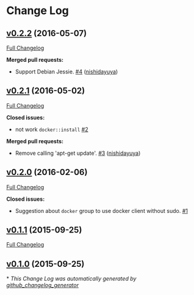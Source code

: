 # Change Log

## [v0.2.2](https://github.com/k0kubun/itamae-plugin-recipe-docker/tree/v0.2.2) (2016-05-07)
[Full Changelog](https://github.com/k0kubun/itamae-plugin-recipe-docker/compare/v0.2.1...v0.2.2)

**Merged pull requests:**

- Support Debian Jessie. [\#4](https://github.com/k0kubun/itamae-plugin-recipe-docker/pull/4) ([nishidayuya](https://github.com/nishidayuya))

## [v0.2.1](https://github.com/k0kubun/itamae-plugin-recipe-docker/tree/v0.2.1) (2016-05-02)
[Full Changelog](https://github.com/k0kubun/itamae-plugin-recipe-docker/compare/v0.2.0...v0.2.1)

**Closed issues:**

- not work `docker::install` [\#2](https://github.com/k0kubun/itamae-plugin-recipe-docker/issues/2)

**Merged pull requests:**

- Remove calling 'apt-get update'. [\#3](https://github.com/k0kubun/itamae-plugin-recipe-docker/pull/3) ([nishidayuya](https://github.com/nishidayuya))

## [v0.2.0](https://github.com/k0kubun/itamae-plugin-recipe-docker/tree/v0.2.0) (2016-02-06)
[Full Changelog](https://github.com/k0kubun/itamae-plugin-recipe-docker/compare/v0.1.1...v0.2.0)

**Closed issues:**

- Suggestion about `docker` group to use docker client without sudo. [\#1](https://github.com/k0kubun/itamae-plugin-recipe-docker/issues/1)

## [v0.1.1](https://github.com/k0kubun/itamae-plugin-recipe-docker/tree/v0.1.1) (2015-09-25)
[Full Changelog](https://github.com/k0kubun/itamae-plugin-recipe-docker/compare/v0.1.0...v0.1.1)

## [v0.1.0](https://github.com/k0kubun/itamae-plugin-recipe-docker/tree/v0.1.0) (2015-09-25)


\* *This Change Log was automatically generated by [github_changelog_generator](https://github.com/skywinder/Github-Changelog-Generator)*